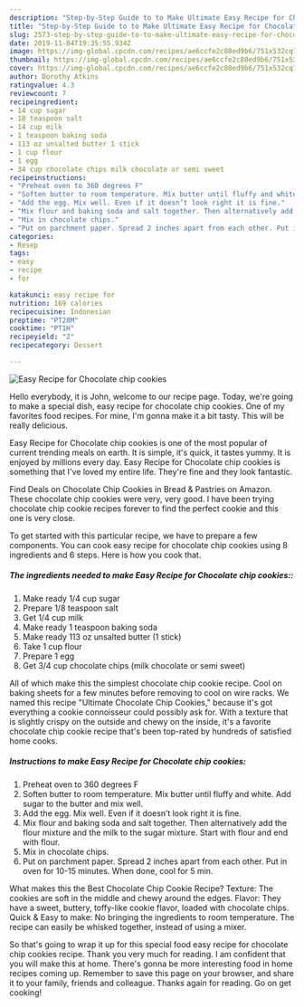 ```yaml
---
description: "Step-by-Step Guide to to Make Ultimate Easy Recipe for Chocolate chip cookies"
title: "Step-by-Step Guide to to Make Ultimate Easy Recipe for Chocolate chip cookies"
slug: 2573-step-by-step-guide-to-to-make-ultimate-easy-recipe-for-chocolate-chip-cookies
date: 2019-11-04T19:35:55.934Z
image: https://img-global.cpcdn.com/recipes/ae6ccfe2c80ed9b6/751x532cq70/easy-recipe-for-chocolate-chip-cookies-recipe-main-photo.jpg
thumbnail: https://img-global.cpcdn.com/recipes/ae6ccfe2c80ed9b6/751x532cq70/easy-recipe-for-chocolate-chip-cookies-recipe-main-photo.jpg
cover: https://img-global.cpcdn.com/recipes/ae6ccfe2c80ed9b6/751x532cq70/easy-recipe-for-chocolate-chip-cookies-recipe-main-photo.jpg
author: Dorothy Atkins
ratingvalue: 4.3
reviewcount: 7
recipeingredient:
- 14 cup sugar
- 18 teaspoon salt
- 14 cup milk
- 1 teaspoon baking soda
- 113 oz unsalted butter 1 stick
- 1 cup flour
- 1 egg
- 34 cup chocolate chips milk chocolate or semi sweet
recipeinstructions:
- "Preheat oven to 360 degrees F"
- "Soften butter to room temperature. Mix butter until fluffy and white. Add sugar to the butter and mix well."
- "Add the egg. Mix well. Even if it doesn’t look right it is fine."
- "Mix flour and baking soda and salt together. Then alternatively add the flour mixture and the milk to the sugar mixture. Start with flour and end with flour."
- "Mix in chocolate chips."
- "Put on parchment paper. Spread 2 inches apart from each other. Put in oven for 10-15 minutes. When done, cool for 5 min."
categories:
- Resep
tags:
- easy
- recipe
- for

katakunci: easy recipe for
nutrition: 169 calories
recipecuisine: Indonesian
preptime: "PT28M"
cooktime: "PT1H"
recipeyield: "2"
recipecategory: Dessert

---
```



![Easy Recipe for Chocolate chip cookies](https://img-global.cpcdn.com/recipes/ae6ccfe2c80ed9b6/751x532cq70/easy-recipe-for-chocolate-chip-cookies-recipe-main-photo.jpg)

Hello everybody, it is John, welcome to our recipe page. Today, we're going to make a special dish, easy recipe for chocolate chip cookies. One of my favorites food recipes. For mine, I'm gonna make it a bit tasty. This will be really delicious.

Easy Recipe for Chocolate chip cookies is one of the most popular of current trending meals on earth. It is simple, it's quick, it tastes yummy. It is enjoyed by millions every day. Easy Recipe for Chocolate chip cookies is something that I've loved my entire life. They're fine and they look fantastic.

Find Deals on Chocolate Chip Cookies in Bread &amp; Pastries on Amazon. These chocolate chip cookies were very, very good. I have been trying chocolate chip cookie recipes forever to find the perfect cookie and this one is very close.


To get started with this particular recipe, we have to prepare a few components. You can cook easy recipe for chocolate chip cookies using 8 ingredients and 6 steps. Here is how you cook that.

##### The ingredients needed to make Easy Recipe for Chocolate chip cookies::

1. Make ready 1/4 cup sugar
1. Prepare 1/8 teaspoon salt
1. Get 1/4 cup milk
1. Make ready 1 teaspoon baking soda
1. Make ready 113 oz unsalted butter (1 stick)
1. Take 1 cup flour
1. Prepare 1 egg
1. Get 3/4 cup chocolate chips (milk chocolate or semi sweet)


All of which make this the simplest chocolate chip cookie recipe. Cool on baking sheets for a few minutes before removing to cool on wire racks. We named this recipe &#34;Ultimate Chocolate Chip Cookies,&#34; because it&#39;s got everything a cookie connoisseur could possibly ask for. With a texture that is slightly crispy on the outside and chewy on the inside, it&#39;s a favorite chocolate chip cookie recipe that&#39;s been top-rated by hundreds of satisfied home cooks. 

##### Instructions to make Easy Recipe for Chocolate chip cookies:

1. Preheat oven to 360 degrees F
1. Soften butter to room temperature. Mix butter until fluffy and white. Add sugar to the butter and mix well.
1. Add the egg. Mix well. Even if it doesn’t look right it is fine.
1. Mix flour and baking soda and salt together. Then alternatively add the flour mixture and the milk to the sugar mixture. Start with flour and end with flour.
1. Mix in chocolate chips.
1. Put on parchment paper. Spread 2 inches apart from each other. Put in oven for 10-15 minutes. When done, cool for 5 min.


What makes this the Best Chocolate Chip Cookie Recipe? Texture: The cookies are soft in the middle and chewy around the edges. Flavor: They have a sweet, buttery, toffy-like cookie flavor, loaded with chocolate chips. Quick &amp; Easy to make: No bringing the ingredients to room temperature. The recipe can easily be whisked together, instead of using a mixer. 

So that's going to wrap it up for this special food easy recipe for chocolate chip cookies recipe. Thank you very much for reading. I am confident that you will make this at home. There's gonna be more interesting food in home recipes coming up. Remember to save this page on your browser, and share it to your family, friends and colleague. Thanks again for reading. Go on get cooking!
